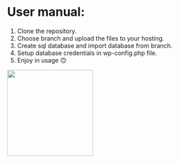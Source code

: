 
# User manual:

 1. Clone the repository.
 2. Choose branch and upload the files to your hosting.
 3. Create sql database and import database from branch.
 4. Setup database credentials in wp-config.php file.
 5. Enjoy in usage :upside_down_face:
 
<img src="https://upload.wikimedia.org/wikipedia/commons/thumb/9/98/WordPress_blue_logo.svg/1200px-WordPress_blue_logo.svg.png"  width="200" height="200" />
